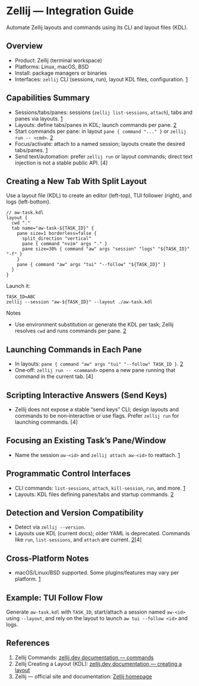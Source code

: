 # Zellij — Integration Guide

Automate Zellij layouts and commands using its CLI and layout files (KDL).

## Overview

- Product: Zellij (terminal workspace)
- Platforms: Linux, macOS, BSD
- Install: package managers or binaries
- Interfaces: `zellij` CLI (sessions, run), layout KDL files, configuration. [1][2]

## Capabilities Summary

- Sessions/tabs/panes: sessions (`zellij list-sessions`, `attach`), tabs and panes via layouts. [1][2]
- Layouts: define tabs/panes in KDL; launch commands per pane. [2]
- Start commands per pane: in layout `pane { command "..." }` or `zellij run -- <cmd>`. [2]
- Focus/activate: attach to a named session; layouts create the desired tabs/panes. [1][2]
- Send text/automation: prefer `zellij run` or layout commands; direct text injection is not a stable public API. [4]

## Creating a New Tab With Split Layout

Use a layout file (KDL) to create an editor (left-top), TUI follower (right), and logs (left-bottom).

```
// aw-task.kdl
layout {
  cwd "."
  tab name="aw-task-${TASK_ID}" {
    pane size=1 borderless=false {
      split_direction "vertical"
      pane { command "nvim" args "." }
      pane size=30% { command "aw" args "session" "logs" "${TASK_ID}" "-f" }
    }
    pane { command "aw" args "tui" "--follow" "${TASK_ID}" }
  }
}
```

Launch it:

```
TASK_ID=ABC
zellij --session "aw-${TASK_ID}" --layout ./aw-task.kdl
```

Notes

- Use environment substitution or generate the KDL per task; Zellij resolves `cwd` and runs commands per pane. [2]

## Launching Commands in Each Pane

- In layouts: `pane { command "aw" args "tui" "--follow" TASK_ID }`. [2]
- One‑off: `zellij run -- <command>` opens a new pane running that command in the current tab. [4]

## Scripting Interactive Answers (Send Keys)

- Zellij does not expose a stable “send keys” CLI; design layouts and commands to be non‑interactive or use flags. Prefer `zellij run` for launching commands. [4]

## Focusing an Existing Task’s Pane/Window

- Name the session `aw-<id>` and `zellij attach aw-<id>` to reattach. [1]

## Programmatic Control Interfaces

- CLI commands: `list-sessions`, `attach`, `kill-session`, `run`, and more. [1]
- Layouts: KDL files defining panes/tabs and startup commands. [2]

## Detection and Version Compatibility

- Detect via `zellij --version`.
- Layouts use KDL (current docs); older YAML is deprecated. Commands like `run`, `list-sessions`, and `attach` are current. [2][1][4]

## Cross‑Platform Notes

- macOS/Linux/BSD supported. Some plugins/features may vary per platform. [1]

## Example: TUI Follow Flow

Generate `aw-task.kdl` with `TASK_ID`, start/attach a session named `aw-<id>` using `--layout`, and rely on the layout to launch `aw tui --follow <id>` and logs.

## References

1. Zellij Commands: [zellij.dev documentation — commands][1]
2. Zellij Creating a Layout (KDL): [zellij.dev documentation — creating a layout][2]
3. Zellij — official site and documentation: [Zellij homepage][3]

[1]: https://zellij.dev/documentation/commands.html
[2]: https://zellij.dev/documentation/creating-a-layout.html
[3]: https://zellij.dev
